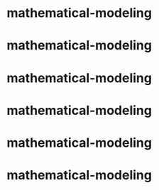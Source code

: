 # mathematical-modeling
# mathematical-modeling
# mathematical-modeling
# mathematical-modeling
# mathematical-modeling
# mathematical-modeling
